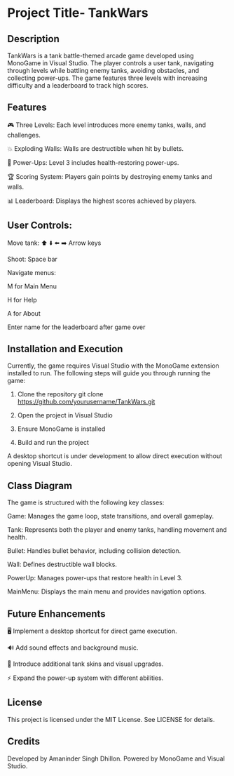 # Project Title- TankWars


## Description
TankWars is a tank battle-themed arcade game developed using MonoGame in Visual Studio. The player controls a user tank, navigating through levels while battling enemy tanks, avoiding obstacles, and collecting power-ups. The game features three levels with increasing difficulty and a leaderboard to track high scores.

## Features

🎮 Three Levels: Each level introduces more enemy tanks, walls, and challenges.

💥 Exploding Walls: Walls are destructible when hit by bullets.

🔋 Power-Ups: Level 3 includes health-restoring power-ups.

🏆 Scoring System: Players gain points by destroying enemy tanks and walls.

📊 Leaderboard: Displays the highest scores achieved by players.

## User Controls:

Move tank: ⬆️ ⬇️ ⬅️ ➡️ Arrow keys

Shoot: Space bar

Navigate menus:

M for Main Menu

H for Help

A for About

Enter name for the leaderboard after game over

## Installation and Execution

Currently, the game requires Visual Studio with the MonoGame extension installed to run. The following steps will guide you through running the game:

1. Clone the repository git clone https://github.com/yourusername/TankWars.git

2. Open the project in Visual Studio

3. Ensure MonoGame is installed

4. Build and run the project

A desktop shortcut is under development to allow direct execution without opening Visual Studio.

## Class Diagram

The game is structured with the following key classes:

Game: Manages the game loop, state transitions, and overall gameplay.

Tank: Represents both the player and enemy tanks, handling movement and health.

Bullet: Handles bullet behavior, including collision detection.

Wall: Defines destructible wall blocks.

PowerUp: Manages power-ups that restore health in Level 3.

MainMenu: Displays the main menu and provides navigation options.

## Future Enhancements

🖥️ Implement a desktop shortcut for direct game execution.

🔊 Add sound effects and background music.

🎨 Introduce additional tank skins and visual upgrades.

⚡ Expand the power-up system with different abilities.

## License

This project is licensed under the MIT License. See LICENSE for details.

## Credits

Developed by Amaninder Singh Dhillon. Powered by MonoGame and Visual Studio.
